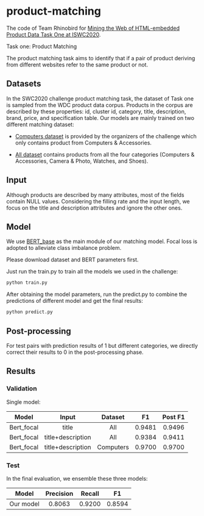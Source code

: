 # product-matching
The code of Team Rhinobird for [Mining the Web of HTML-embedded Product Data Task One at ISWC2020](https://ir-ischool-uos.github.io/mwpd/index.html#data1).

Task one: Product Matching

The product matching task aims to identify that if a pair of product deriving from different websites refer to the same product or not. 


## Datasets
In the SWC2020 challenge product matching task, the dataset of Task one is sampled from the WDC product data corpus. Products in the corpus are described by these properties: id, cluster id, category, title, description, brand, price, and specification table. 
Our models are mainly trained on two different matching dataset:

- [Computers dataset](https://ir-ischool-uos.github.io/mwpd/index.html#data1) is provided by the organizers of the challenge which only contains product from Computers & Accessories.

- [All dataset](http://webdatacommons.org/largescaleproductcorpus/v2/index.html) contains products from all the four categories (Computers & Accessories, Camera & Photo, Watches, and Shoes).


## Input
Although products are described by many attributes, most of the fields contain NULL values.
Considering the filling rate and the input length, we focus on the title and description attributes and ignore the other ones.


## Model
We use [BERT_base](https://storage.googleapis.com/bert_models/2018_10_18/uncased_L-12_H-768_A-12.zip) as the main module of our matching model. 
Focal loss is adopted to alleviate class imbalance problem. 

Please download dataset and BERT parameters first.

Just run the train.py to train all the models we used in the challenge:
```python
python train.py
```

After obtaining the model parameters, run the predict.py to combine the predictions of different model and get the final results:
```python
python predict.py
```

## Post-processing
For test pairs with prediction results of 1 but different categories, we directly correct their results to 0 in the post-processing phase.


## Results
### Validation
Single model:

|    Model   | Input | Dataset |   F1   | Post F1 |
|:----------:|:-----:|:-------:|:------:|:-------:|
| Bert_focal | title |   All   | 0.9481 |  0.9496 |
| Bert_focal | title+description |   All   | 0.9384 |  0.9411 |
| Bert_focal | title+description |Computers| 0.9700 |  0.9700 |

### Test
In the final evaluation, we ensemble these three models:

|    Model   | Precision | Recall |   F1   |
|:----------:|:---------:|:------:|:------:|
| Our model  |   0.8063  | 0.9200 | 0.8594 |


